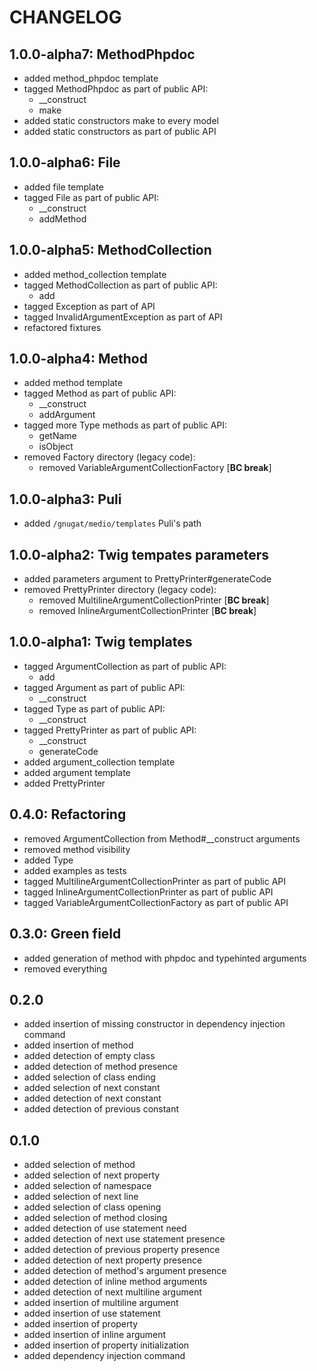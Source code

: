 # CHANGELOG

## 1.0.0-alpha7: MethodPhpdoc

* added method_phpdoc template
* tagged MethodPhpdoc as part of public API:
    * __construct
    * make
* added static constructors make to every model
* added static constructors as part of public API

## 1.0.0-alpha6: File

* added file template
* tagged File as part of public API:
    * __construct
    * addMethod

## 1.0.0-alpha5: MethodCollection

* added method_collection template
* tagged MethodCollection as part of public API:
    * add
* tagged Exception as part of API
* tagged InvalidArgumentException as part of API
* refactored fixtures

## 1.0.0-alpha4: Method

* added method template
* tagged Method as part of public API:
    * __construct
    * addArgument
* tagged more Type methods as part of public API:
    * getName
    * isObject
* removed Factory directory (legacy code):
    * removed VariableArgumentCollectionFactory [**BC break**]

## 1.0.0-alpha3: Puli

* added `/gnugat/medio/templates` Puli's path

## 1.0.0-alpha2: Twig tempates parameters

* added parameters argument to PrettyPrinter#generateCode
* removed PrettyPrinter directory (legacy code):
    * removed MultilineArgumentCollectionPrinter [**BC break**]
    * removed InlineArgumentCollectionPrinter [**BC break**]

## 1.0.0-alpha1: Twig templates

* tagged ArgumentCollection as part of public API:
    * add
* tagged Argument as part of public API:
    * __construct
* tagged Type as part of public API:
    * __construct
* tagged PrettyPrinter as part of public API:
    * __construct
    * generateCode
* added argument_collection template
* added argument template
* added PrettyPrinter

## 0.4.0: Refactoring

* removed ArgumentCollection from Method#__construct arguments
* removed method visibility
* added Type
* added examples as tests
* tagged MultilineArgumentCollectionPrinter as part of public API
* tagged InlineArgumentCollectionPrinter as part of public API
* tagged VariableArgumentCollectionFactory as part of public API

## 0.3.0: Green field

* added generation of method with phpdoc and typehinted arguments
* removed everything

## 0.2.0

* added insertion of missing constructor in dependency injection command
* added insertion of method
* added detection of empty class
* added detection of method presence
* added selection of class ending
* added selection of next constant
* added detection of next constant
* added detection of previous constant

## 0.1.0

* added selection of method
* added selection of next property
* added selection of namespace
* added selection of next line
* added selection of class opening
* added selection of method closing
* added detection of use statement need
* added detection of next use statement presence
* added detection of previous property presence
* added detection of next property presence
* added detection of method's argument presence
* added detection of inline method arguments
* added detection of next multiline argument
* added insertion of multiline argument
* added insertion of use statement
* added insertion of property
* added insertion of inline argument
* added insertion of property initialization
* added dependency injection command
